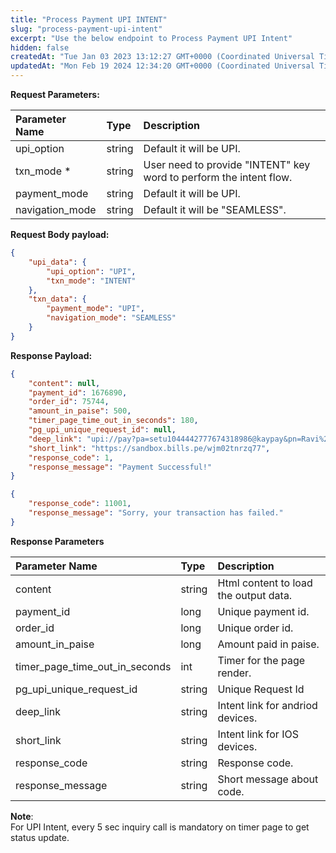```yaml
---
title: "Process Payment UPI INTENT"
slug: "process-payment-upi-intent"
excerpt: "Use the below endpoint to Process Payment UPI Intent"
hidden: false
createdAt: "Tue Jan 03 2023 13:12:27 GMT+0000 (Coordinated Universal Time)"
updatedAt: "Mon Feb 19 2024 12:34:20 GMT+0000 (Coordinated Universal Time)"
---
```

**Request Parameters:** 

| Parameter Name  | Type   | Description                                                         |
| :-------------- | :----- | :------------------------------------------------------------------ |
| upi_option      | string | Default it will be UPI.                                             |
| txn_mode \*     | string | User need to provide  "INTENT" key word to perform the intent flow. |
| payment_mode    | string | Default it will be UPI.                                             |
| navigation_mode | string | Default it will be "SEAMLESS".                                      |

**Request Body payload:** 

```json JSON
{
    "upi_data": {
        "upi_option": "UPI",
        "txn_mode": "INTENT"
    },
    "txn_data": {
        "payment_mode": "UPI",
        "navigation_mode": "SEAMLESS"
    }
}
```

**Response Payload:** 

```json 200 Success
{
    "content": null,
    "payment_id": 1676890,
    "order_id": 75744,
    "amount_in_paise": 500,
    "timer_page_time_out_in_seconds": 180,
    "pg_upi_unique_request_id": null,
    "deep_link": "upi://pay?pa=setu1044442777674318986@kaypay&pn=Ravi%20Maurya&am=5.00&tr=1044442777674318986&tn=Payment%20for%207681067&cu=INR&mode=04",
    "short_link": "https://sandbox.bills.pe/wjm02tnrzq77",
    "response_code": 1,
    "response_message": "Payment Successful!"
}
```
```json 400 Bad Request
{
    "response_code": 11001,
    "response_message": "Sorry, your transaction has failed."
}
```

**Response Parameters** 

| Parameter Name                 | Type   | Description                           |
| :----------------------------- | :----- | :------------------------------------ |
| content                        | string | Html content to load the output data. |
| payment_id                     | long   | Unique payment id.                    |
| order_id                       | long   | Unique order id.                      |
| amount_in_paise                | long   | Amount paid in paise.                 |
| timer_page_time_out_in_seconds | int    | Timer for the page render.            |
| pg_upi_unique_request_id       | string | Unique Request Id                     |
| deep_link                      | string | Intent link for andriod devices.      |
| short_link                     | string | Intent link for IOS devices.          |
| response_code                  | string | Response code.                        |
| response_message               | string | Short message about code.             |

**Note**:  
For UPI Intent, every 5 sec inquiry call is mandatory on timer page to get status update.
